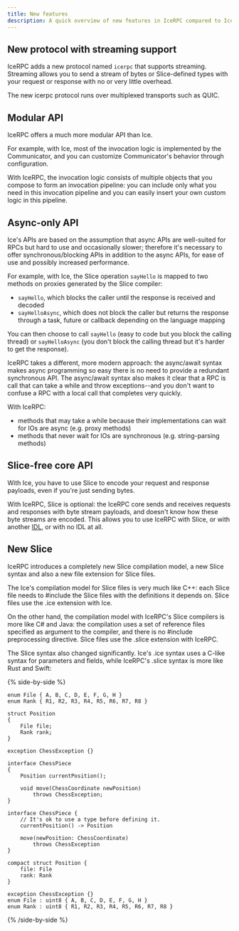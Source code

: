 ```yaml
---
title: New features
description: A quick overview of new features in IceRPC compared to Ice.
---
```


## New protocol with streaming support

IceRPC adds a new protocol named `icerpc` that supports streaming. Streaming allows you to send a stream of bytes or
Slice-defined types with your request or response with no or very little overhead.

The new icerpc protocol runs over multiplexed transports such as QUIC.

## Modular API

IceRPC offers a much more modular API than Ice.

For example, with Ice, most of the invocation logic is implemented by the Communicator, and you can customize
Communicator's behavior through configuration.

With IceRPC, the invocation logic consists of multiple objects that you compose to form an invocation pipeline: you can
include only what you need in this invocation pipeline and you can easily insert your own custom logic in this pipeline.

## Async-only API

Ice's APIs are based on the assumption that async APIs are well-suited for RPCs but hard to use and occasionally slower;
therefore it's necessary to offer synchronous/blocking APIs in addition to the async APIs, for ease of use and possibly
increased performance.

For example, with Ice, the Slice operation `sayHello` is mapped to two methods on proxies generated by the Slice
compiler:
 - `sayHello`, which blocks the caller until the response is received and decoded
 - `sayHelloAsync`, which does not block the caller but returns the response through a task, future or callback
 depending on the language mapping

You can then choose to call `sayHello` (easy to code but you block the calling thread) or `sayHelloAsync` (you don't
block the calling thread but it's harder to get the response).

IceRPC takes a different, more modern approach: the async/await syntax makes async programming so easy there is no need
to provide a redundant synchronous API. The async/await syntax also makes it clear that a RPC is call that can take a
while and throw exceptions--and you don't want to confuse a RPC with a local call that completes very quickly.

With IceRPC:
 - methods that may take a while because their implementations can wait for IOs are async (e.g. proxy methods)
 - methods that never wait for IOs are synchronous (e.g. string-parsing methods)

## Slice-free core API

With Ice, you have to use Slice to encode your request and response payloads, even if you're just sending bytes.

With IceRPC, Slice is optional: the IceRPC core sends and receives requests and responses with byte stream payloads,
and doesn't know how these byte streams are encoded. This allows you to use IceRPC with Slice, or with another
[IDL](https://en.wikipedia.org/wiki/Interface_description_language), or with no IDL at all.

## New Slice

IceRPC introduces a completely new Slice compilation model, a new Slice syntax and also a new file extension for Slice
files.

The Ice's compilation model for Slice files is very much like C++: each Slice file needs to #include the Slice files
with the definitions it depends on. Slice files use the .ice extension with Ice.

On the other hand, the compilation model with IceRPC's Slice compilers is more like C# and Java: the compilation uses a
set of reference files specified as argument to the compiler, and there is no #include preprocessing directive. Slice
files use the .slice extension with IceRPC.

The Slice syntax also changed significantly. Ice's .ice syntax uses a C-like syntax for parameters and fields, while
IceRPC's .slice syntax is more like Rust and Swift:

{% side-by-side %}
```slice {% title="Slice definitions (.ice syntax)" %}
enum File { A, B, C, D, E, F, G, H }
enum Rank { R1, R2, R3, R4, R5, R6, R7, R8 }

struct Position
{
    File file;
    Rank rank;
}

exception ChessException {}

interface ChessPiece
{
    Position currentPosition();

    void move(ChessCoordinate newPosition)
        throws ChessException;
}
```

```slice {% title="Slice definitions (new .slice syntax)" %}
interface ChessPiece {
    // It's ok to use a type before defining it.
    currentPosition() -> Position

    move(newPosition: ChessCoordinate)
        throws ChessException
}

compact struct Position {
    file: File
    rank: Rank
}

exception ChessException {}
enum File : uint8 { A, B, C, D, E, F, G, H }
enum Rank : uint8 { R1, R2, R3, R4, R5, R6, R7, R8 }
```
{% /side-by-side %}
